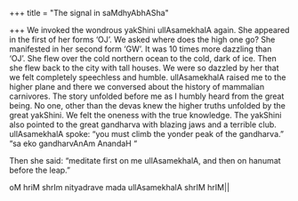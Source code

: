 +++
title = "The signal in saMdhyAbhASha"

+++
We invoked the wondrous yakShini ullAsamekhalA again. She appeared in
the first of her forms ‘OJ’. We asked where does the high one go? She
manifested in her second form ‘GW’. It was 10 times more dazzling than
‘OJ’. She flew over the cold northern ocean to the cold, dark of ice.
Then she flew back to the city with tall houses. We were so dazzled by
her that we felt completely speechless and humble. ullAsamekhalA raised
me to the higher plane and there we conversed about the history of
mammalian carnivores. The story unfolded before me as I humbly heard
from the great being. No one, other than the devas knew the higher
truths unfolded by the great yakShini. We felt the oneness with the true
knowledge. The yakShini also pointed to the great gandharva with blazing
jaws and a terrible club. ullAsamekhalA spoke: “you must climb the
yonder peak of the gandharva.”  
“sa eko gandharvAnAm AnandaH “

Then she said: “meditate first on me ullAsamekhalA, and then on hanumat
before the leap.”

oM hriM shrIm nityadrave mada ullAsamekhalA shrIM hrIM||
